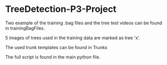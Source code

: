 # TreeDetection-P3-Project
 
Two example of the training .bag files and the tree test videos can be found in trainingBagFiles.

 

5 images of trees used in the training data are marked as tree 'x'.

 

The used trunk templates can be found in Trunks

 

The full script is found in the main python file. 